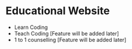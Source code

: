 <h1>Educational Website</h1>

<ul>
<li>Learn Coding</li>
<li>Teach Coding  [Feature will be added later]</li>
<li>1 to 1 counselling  [Feature will be added later]</li>
</ul>
